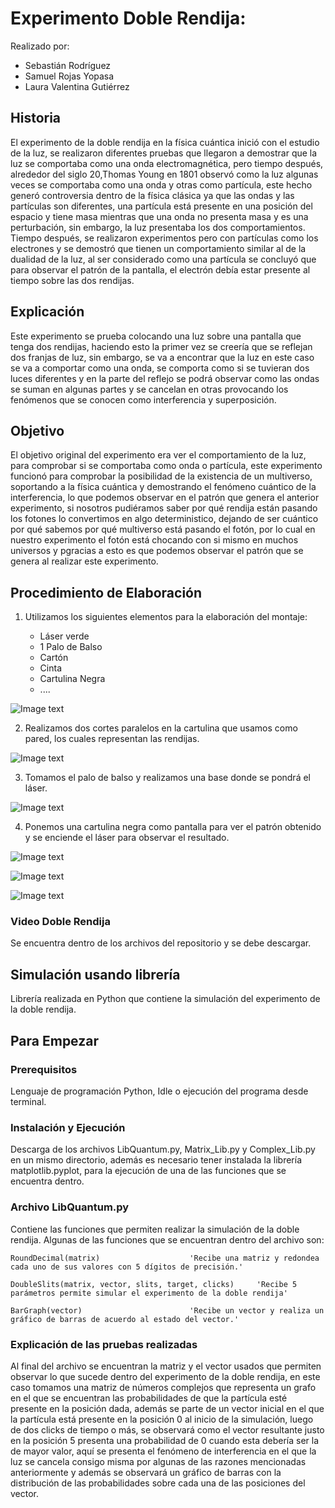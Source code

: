# Experimento Doble Rendija:

Realizado por:
- Sebastián Rodríguez
- Samuel Rojas Yopasa
- Laura Valentina Gutiérrez

## Historia
El experimento de la doble rendija en la física cuántica inició 
con el estudio de la luz, se realizaron diferentes pruebas que llegaron a demostrar que la luz se comportaba como una onda electromagnética, pero tiempo después, alrededor del siglo 20,Thomas Young en 1801 observó como la luz algunas veces se comportaba como una onda y otras como partícula, este hecho generó controversia dentro de la física clásica ya que las ondas y las partículas son diferentes, una partícula está presente en una posición del espacio y tiene masa mientras que una onda no presenta masa y es una perturbación, sin embargo, la luz presentaba los dos comportamientos. Tiempo después, se realizaron experimentos pero con partículas como los electrones y se demostró que tienen un comportamiento similar al de la dualidad de la luz, al ser considerado como una partícula se concluyó que para observar el patrón de la pantalla, el electrón debía estar presente al tiempo sobre las dos rendijas.

## Explicación
Este experimento se prueba colocando una luz sobre una pantalla que tenga dos rendijas, haciendo esto la primer vez se creería que se reflejan dos franjas de luz, sin embargo, se va a encontrar que la luz en este caso se va a comportar como una onda, se comporta como si se tuvieran dos luces diferentes y en la parte del reflejo se podrá observar como las ondas se suman en algunas partes y se cancelan en otras provocando los fenómenos que se conocen como interferencia y superposición.

## Objetivo

El objetivo original del experimento era ver el comportamiento de la luz, para comprobar si se comportaba como onda o partícula, este experimento funcionó para comprobar la posibilidad de la existencia de un multiverso, soportando a la física cuántica y demostrando el fenómeno cuántico de la interferencia, lo que podemos observar en el patrón que genera el anterior experimento, si nosotros pudiéramos saber por qué rendija están pasando los fotones lo convertimos en algo deterministico, dejando de ser cuántico por qué sabemos por qué multiverso está pasando el fotón, por lo cual en nuestro experimento el fotón está chocando con si mismo en muchos universos y pgracias a esto es que podemos observar el patrón que se genera al realizar este experimento.

## Procedimiento de Elaboración
  1. Utilizamos los siguientes elementos para la elaboración del montaje: 
  
      - Láser verde
      - 1 Palo de Balso
      - Cartón 
      - Cinta
      - Cartulina Negra
      - ....

  ![Image text](https://github.com/SamuRoj/CNYT/blob/master/Materiales.jpeg)
    
  2. Realizamos dos cortes paralelos en la cartulina que usamos como pared, los cuales representan las rendijas.
      
  ![Image text](https://github.com/SamuRoj/CNYT/blob/master/Cartulina.jpeg)
  
  3. Tomamos el palo de balso y realizamos una base donde se pondrá el láser.
  
  ![Image text](https://github.com/SamuRoj/CNYT/blob/master/Láser.jpeg)


  4. Ponemos una cartulina negra como pantalla para ver el patrón obtenido y se enciende el láser para observar el resultado.

  ![Image text](https://github.com/SamuRoj/CNYT/blob/master/Resultado1.jpeg)

  ![Image text](https://github.com/SamuRoj/CNYT/blob/master/Prueba.jpeg)

  ![Image text](https://github.com/SamuRoj/CNYT/blob/master/Resultado2.jpeg)

  
  ### Video Doble Rendija
  
  Se encuentra dentro de los archivos del repositorio y se debe descargar.

  ## Simulación usando librería

Librería realizada en Python que contiene la simulación del experimento de la doble rendija.

## Para Empezar

### Prerequisitos

Lenguaje de programación Python, Idle o ejecución del programa desde terminal.

### Instalación y Ejecución

Descarga de los archivos LibQuantum.py, Matrix_Lib.py y Complex_Lib.py en un mismo directorio, además es necesario tener instalada la librería matplotlib.pyplot, para la ejecución de una de las funciones que se encuentra dentro.

### Archivo LibQuantum.py

Contiene las funciones que permiten realizar la simulación de la doble rendija. Algunas de las funciones que se encuentran dentro del archivo son:

```
RoundDecimal(matrix)                    'Recibe una matriz y redondea cada uno de sus valores con 5 dígitos de precisión.'

DoubleSlits(matrix, vector, slits, target, clicks)     'Recibe 5 parámetros permite simular el experimento de la doble rendija'

BarGraph(vector)                        'Recibe un vector y realiza un gráfico de barras de acuerdo al estado del vector.'
```

### Explicación de las pruebas realizadas

Al final del archivo se encuentran la matriz y el vector usados que permiten observar lo que sucede dentro del experimento de la doble rendija, en este caso tomamos una matriz de números complejos que representa un grafo en el que se encuentran las probabilidades de que la partícula esté presente en la posición dada, además se parte de un vector inicial en el que la partícula está presente en la posición 0 al inicio de la simulación, luego de dos clicks de tiempo o más, se observará como el vector resultante justo en la posición 5 presenta una probabilidad de 0 cuando esta debería ser la de mayor valor, aquí se presenta el fenómeno de interferencia en el que la luz se cancela consigo misma por algunas de las razones mencionadas anteriormente y además se observará un gráfico de barras con la distribución de las probabilidades sobre cada una de las posiciones del vector.